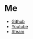# Me
- [Github](https://github.com/codingelephants-gpt)
- [Youtube](https://www.youtube.com/@Elephant_Dev)
- [Steam](https://steamcommunity.com/profiles/76561199401247086)
<img src="https://steam-badge.vercel.app/api/steam-badge.svg?steamId=76561199401247086" alt="">
